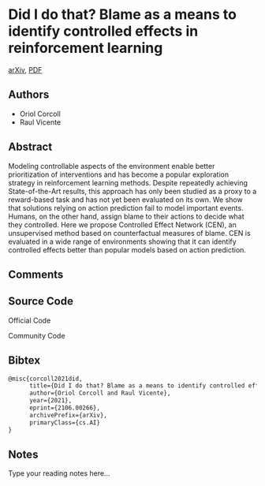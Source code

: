 
# Did I do that? Blame as a means to identify controlled effects in reinforcement learning

[arXiv](https://arxiv.org/abs/2106.0266), [PDF](https://arxiv.org/pdf/2106.0266.pdf)

## Authors

- Oriol Corcoll
- Raul Vicente

## Abstract

Modeling controllable aspects of the environment enable better prioritization of interventions and has become a popular exploration strategy in reinforcement learning methods. Despite repeatedly achieving State-of-the-Art results, this approach has only been studied as a proxy to a reward-based task and has not yet been evaluated on its own. We show that solutions relying on action prediction fail to model important events. Humans, on the other hand, assign blame to their actions to decide what they controlled. Here we propose Controlled Effect Network (CEN), an unsupervised method based on counterfactual measures of blame. CEN is evaluated in a wide range of environments showing that it can identify controlled effects better than popular models based on action prediction.

## Comments



## Source Code

Official Code



Community Code



## Bibtex

```tex
@misc{corcoll2021did,
      title={Did I do that? Blame as a means to identify controlled effects in reinforcement learning}, 
      author={Oriol Corcoll and Raul Vicente},
      year={2021},
      eprint={2106.00266},
      archivePrefix={arXiv},
      primaryClass={cs.AI}
}
```

## Notes

Type your reading notes here...

